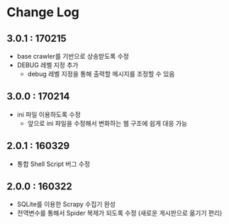 # Change Log

## 3.0.1 : 170215
- base crawler를 기반으로 상송받도록 수정
- DEBUG 레벨 지정 추가
  - debug 레벨 지정을 통해 출력할 메시지를 조정할 수 있음

## 3.0.0 : 170214
- ini 파일 이용하도록 수정
  - 앞으로 ini 파일을 수정해서 변화하는 웹 구조에 쉽게 대응 가능

## 2.0.1 : 160329
- 통합 Shell Script 버그 수정

## 2.0.0 : 160322
- SQLite를 이용한 Scrapy 수집기 완성
- 전역변수를 통해서 Spider 복제가 되도록 수정 (새로운 게시판으로 옮기기 편리)
